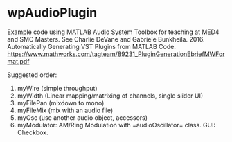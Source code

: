 # wpAudioPlugin
Example code using MATLAB Audio System Toolbox for teaching at MED4 and SMC Masters.
See Charlie DeVane and Gabriele Bunkheila. 2016. Automatically Generating VST Plugins from MATLAB Code. 
https://www.mathworks.com/tagteam/89231_PluginGenerationEbriefMWFormat.pdf

Suggested order:

1. myWire (simple throughput)
2. myWidth (Linear mapping/matrixing of channels, single slider UI)
3. myFilePan (mixdown to mono)
4. myFileMix (mix with an audio file)
5. myOsc (use another audio object, accessors)
6. myModulator: AM/Ring Modulation with =audioOscillator= class. GUI: Checkbox. 
